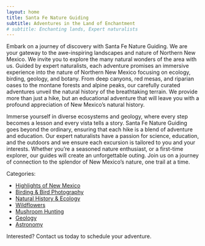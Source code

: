 ```yaml
---
layout: home
title: Santa Fe Nature Guiding
subtitle: Adventures in the Land of Enchantment
# subtitle: Enchanting lands, Expert naturalists
---
```


Embark on a journey of discovery with Santa Fe Nature Guiding. We are your gateway to the awe-inspiring landscapes and nature of Northern New Mexico. We invite you to explore the many natural wonders of the area with us. Guided by expert naturalists, each adventure promises an immersive experience into the nature of Northern New Mexico focusing on ecology, birding, geology, and botany. From deep canyons, red mesas, and riparian oases to the montane forests and alpine peaks, our carefully curated adventures unveil the natural history of the breathtaking terrain. We provide more than just a hike, but an educational adventure that will leave you with a profound appreciation of New Mexico’s natural history.

Immerse yourself in diverse ecosystems and geology, where every step becomes a lesson and every vista tells a story. Santa Fe Nature Guiding goes beyond the ordinary, ensuring that each hike is a blend of adventure and education. Our expert naturalists have a passion for science, education, and the outdoors and we ensure each excursion is tailored to you and your interests. Whether you’re a seasoned nature enthusiast, or a first-time explorer, our guides will create an unforgettable outing. Join us on a journey of connection to the splendor of New Mexico’s nature, one trail at a time.

Categories:
- [Highlights of New Mexico](/adventures/highlights)
- [Birding & Bird Photography](/adventures/birding)
- [Natural History & Ecology](/adventures/naturalhistory)
- [Wildflowers](/adventures/wildflowers)
- [Mushroom Hunting](/adventures/mushrooming)
- [Geology](/adventures/geology)
- [Astronomy](/adventures/astronomy)

Interested? Contact us today to schedule your adventure.